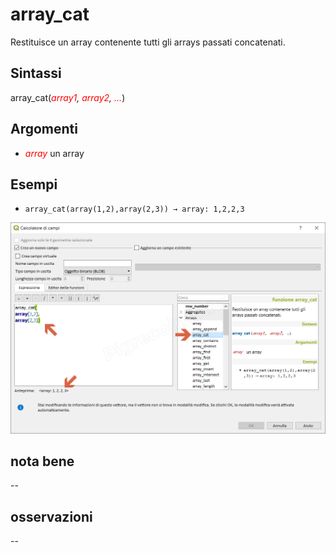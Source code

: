 # array_cat

Restituisce un array contenente tutti gli arrays passati concatenati.

## Sintassi

array_cat(_<span style="color:red;">array1</span>, <span style="color:red;">array2</span>, <span style="color:red;">…</span>_)

## Argomenti

* _<span style="color:red;">array</span>_ un array

## Esempi

* `array_cat(array(1,2),array(2,3)) → array: 1,2,2,3`

![](../../img/arrays/array_cat/array_cat1.png)

## nota bene

--

## osservazioni

--
